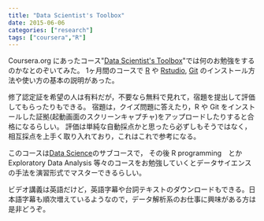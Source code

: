 ```yaml
---
title: "Data Scientist's Toolbox"
date: 2015-06-06
categories: ["research"]
tags: ["coursera","R"]
---
```


Coursera.org にあったコース"[Data Scientist's Toolbox](https://www.coursera.org/course/datascitoolbox)"では何のお勉強をするのかなとのぞいてみた。
1ヶ月間のコースで [R](http://www.r-project.org/) や [Rstudio](http://www.rstudio.com/), [Git](https://git-scm.com/) のインストール方法や使い方の基本の説明があった。

修了認定証を希望の人は有料だが，不要なら無料で見れて，宿題を提出して評価してもらったりもできる。
宿題は，クイズ問題に答えたり，R や Git をインストールした証拠(起動画面のスクリーンキャプチャ)をアップロードしたりすると合格になるらしい。
評価は単純な自動採点かと思ったら必ずしもそうではなく，相互採点を上手く取り入れており，これはこれで参考になる。

このコースは[Data Science](https://www.coursera.org/specialization/jhudatascience/1?utm_medium=courseDescripTop)のサブコースで，
その後 R programming　とか Exploratory Data Analysis 等々のコースをお勉強していくとデータサイエンスの手法を演習形式でマスターできるらしい。

ビデオ講義は英語だけど，英語字幕や台詞テキストのダウンロードもできる。日本語字幕も順次増えているようなので，データ解析系のお仕事に興味がある方は是非どうぞ。
